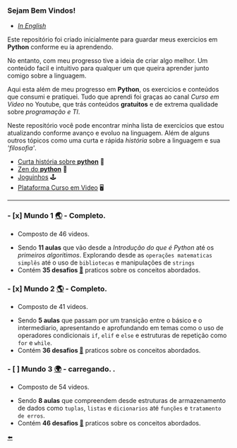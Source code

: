 ### Sejam Bem Vindos!

* [*In English*](https://github.com/duartecgustavo/Python-Progress/blob/master/conteudo/README-EN.md)

Este repositório foi criado inicialmente para guardar meus exercicios em **Python** conforme eu ia aprendendo.

No entanto, com meu progresso tive a ideia de criar algo melhor. Um conteúdo facil e intuitivo para qualquer um que queira aprender junto comigo sobre a linguagem.

Aqui esta além de meu progresso em **Python**, os exercicios e conteúdos que consumi e pratiquei. Tudo que aprendi foi graças ao canal *Curso em Video* no Youtube, que trás conteúdos **gratuitos** e de extrema qualidade sobre *programação e TI*.

Neste repositório você pode encontrar minha lista de exercicios que estou atualizando conforme avanço e evoluo na linguagem. Além de alguns outros tópicos como uma curta e rápida *história* sobre a linguagem e sua *'filosofia'*.

* [Curta história sobre **python**](https://github.com/duartecgustavo/Python-Progress/blob/master/conteudo/short-history-python.md) :open_book:
* [Zen do **python**](https://github.com/duartecgustavo/Python-Progress/blob/master/conteudo/zen-of-python.md)	:snake:
* [Joguinhos](https://github.com/duartecgustavo/Python-Progress/blob/master/conteudo/Joguinhos.md) :joystick:
* [Plataforma Curso em Video](https://www.cursoemvideo.com/) :desktop_computer:	

---

### - [x] Mundo 1 [:earth_asia:](https://github.com/duartecgustavo/Python-Progress/blob/master/conteudo/indice.md) - Completo.
   * Composto de 46 videos.
   - Sendo **11 aulas** que vão desde a *Introdução do que é Python* até os *primeiros algoritimos*. Explorando desde as `operações matematicas simplês` até o uso de
   `bibliotecas` e manipulações de `strings`
   - Contém **35 desafios [:link:](https://github.com/duartecgustavo/Python-Progress/blob/master/desafios/Mundo1-lista-desafios.md)** praticos sobre os conceitos abordados.
   
### - [x] Mundo 2 [:earth_americas:](https://github.com/duartecgustavo/Python-Progress/blob/master/conteudo/indice.md) - Completo.
   *  Composto de 41 videos.
   - Sendo **5 aulas** que passam por um transição entre o básico e o intermediario, apresentando e aprofundando em temas como o uso de
   operadores condicionais `if`, `elif` e `else` e estruturas de repetição como `for` e `while`.
   - Contém **36 desafios [:link:](https://github.com/duartecgustavo/Python-Progress/blob/master/desafios/Mundo2-lista-desafios.md)** praticos sobre os conceitos abordados.

### - [ ] Mundo 3 [:earth_africa:](https://github.com/duartecgustavo/Python-Progress/blob/master/conteudo/indice.md) - carregando. . 
   * Composto de 54 videos.
   - Sendo **8 aulas** que compreendem desde estruturas de armazenamento de dados como `tuplas`, `listas` e `dicionarios` até `funções` e `tratamento de erros`.
   - Contém **46 desafios [:link:](https://github.com/duartecgustavo/Python-Progress/blob/master/desafios/Mundo3-lista-desafios.md)** praticos sobre os conceitos abordados.

[:arrow_left:](https://github.com/duartecgustavo)
